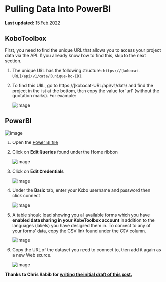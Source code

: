 # Pulling Data Into PowerBI
**Last updated:** <a href="https://github.com/kobotoolbox/docs/blob/511ea4cb3c698a4b45e7c2b4efd1af4e356e811f/source/pulling_data_into_powerbi.md" class="reference">15 Feb 2022</a>

## KoboToolbox

First, you need to find the unique URL that allows you to access your project
data via the API. If you already know how to find this, skip to the next
section.

1. The unique URL has the following structure:
   `https://[kobocat-URL]/api/v1/data/[unique-kc-ID]`.

2. To find this URL, go to https://[kobocat-URL/api/v1/data/ and find the
   project in the list at the bottom, then copy the value for 'url' (without the
   quotation marks). For example:

    ![image](/images/pulling_data_into_powerbi/kobo_url.png)

## PowerBI

![image](/images/pulling_data_into_powerbi/powerbi.gif)

1. Open the
   [Power BI file](https://drive.google.com/file/d/1kYUnVjXIU5zFK-Yn43dPqARy-3L8N7xr/view)

2. Click on **Edit Queries** found under the Home ribbon

    ![image](/images/pulling_data_into_powerbi/edit_queries.jpg)

3. Click on **Edit Credentials**

    ![image](/images/pulling_data_into_powerbi/edit_credentials.jpg)

4. Under the **Basic** tab, enter your Kobo username and password then click
   connect

    ![image](/images/pulling_data_into_powerbi/login.jpg)

5. A table should load showing you all available forms which you have **enabled
   data sharing in your KoboToolbox account** in addition to the languages
   (labels) you have designed them in. To connect to any of your forms’ data,
   copy the CSV link found under the CSV column.

    ![image](/images/pulling_data_into_powerbi/csv.jpg)

6. Copy the URL of the dataset you need to connect to, then add it again as a
   new Web source.

    ![image](/images/pulling_data_into_powerbi/url.gif)

**Thanks to Chris Habib for
[writing the initial draft of this post.](https://groups.google.com/forum/#!searchin/kobo-users/Re$3A$20Connecting$20Power$20BI$20to$20KoBo%7Csort:date/kobo-users/K-Iyo7A914E/qy47nkCJCwAJ)**
